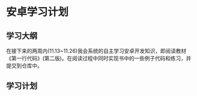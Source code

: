 # 安卓学习计划

## 学习大纲
  在接下来的两周内(11.13~11.26)我会系统的自主学习安卓开发知识，即阅读教材《第一行代码》(第二版)。在阅读过程中同时实现书中的一些例子代码和练习，并提交到仓库中。
  







## 学习计划


